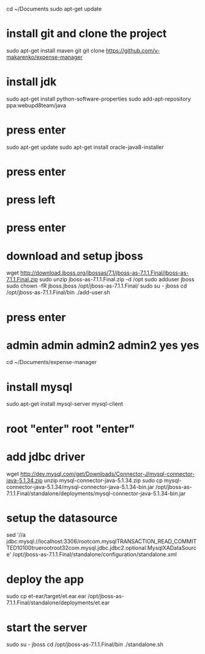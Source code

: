 cd ~/Documents
sudo apt-get update

# install git and clone the project	

sudo apt-get install maven git
git clone https://github.com/v-makarenko/expense-manager

# install jdk

sudo apt-get install python-software-properties
sudo add-apt-repository ppa:webupd8team/java
# press enter
sudo apt-get update
sudo apt-get install oracle-java8-installer
# press enter
# press left
# press enter

# download and setup jboss

wget http://download.jboss.org/jbossas/7.1/jboss-as-7.1.1.Final/jboss-as-7.1.1.Final.zip
sudo unzip jboss-as-7.1.1.Final.zip -d /opt
sudo adduser jboss
sudo chown -fR jboss.jboss /opt/jboss-as-7.1.1.Final/
sudo su - jboss
cd /opt/jboss-as-7.1.1.Final/bin
./add-user.sh
# press enter 
# admin admin admin2 admin2 yes yes
cd ~/Documents/expense-manager

# install mysql
sudo apt-get install mysql-server mysql-client
# root "enter" root "enter"

# add jdbc driver
wget http://dev.mysql.com/get/Downloads/Connector-J/mysql-connector-java-5.1.34.zip
unzip mysql-connector-java-5.1.34.zip
sudo cp mysql-connector-java-5.1.34/mysql-connector-java-5.1.34-bin.jar /opt/jboss-as-7.1.1.Final/standalone/deployments/mysql-connector-java-5.1.34-bin.jar

# setup the datasource
sed '/<datasources>/a  <datasource jndi-name="java:/expensesDS" pool-name="expensesDS"><connection-url>jdbc:mysql://localhost:3306/root</connection-url><driver>com.mysql</driver><transaction-isolation>TRANSACTION_READ_COMMITTED</transaction-isolation><pool><min-pool-size>10</min-pool-size><max-pool-size>100</max-pool-size><prefill>true</prefill></pool><security><user-name>root</user-name><password>root</password></security><statement><prepared-statement-cache-size>32</prepared-statement-cache-size><share-prepared-statements/></statement></datasource><drivers><driver name="com.mysql" module="com.mysql"><xa-datasource-class>com.mysql.jdbc.jdbc2.optional.MysqlXADataSource</xa-datasource-class></driver></drivers>' /opt/jboss-as-7.1.1.Final/standalone/configuration/standalone.xml

# deploy the app
sudo cp et-ear/target/et.ear.ear /opt/jboss-as-7.1.1.Final/standalone/deployments/et.ear

# start the server
sudo su - jboss
cd /opt/jboss-as-7.1.1.Final/bin
./standalone.sh


